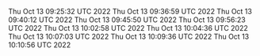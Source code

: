 Thu Oct 13 09:25:32 UTC 2022
Thu Oct 13 09:36:59 UTC 2022
Thu Oct 13 09:40:12 UTC 2022
Thu Oct 13 09:45:50 UTC 2022
Thu Oct 13 09:56:23 UTC 2022
Thu Oct 13 10:02:58 UTC 2022
Thu Oct 13 10:04:36 UTC 2022
Thu Oct 13 10:07:03 UTC 2022
Thu Oct 13 10:09:36 UTC 2022
Thu Oct 13 10:10:56 UTC 2022
